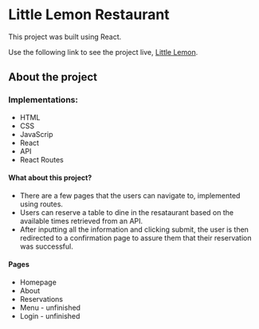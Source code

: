 # Little Lemon Restaurant
This project was built using React.

Use the following link to see the project live, [Little Lemon](https://bongani001.github.io/little-lemon-web-app).

## About the project
### Implementations:
<ul>
  <li>HTML</li>
  <li>CSS</li>
  <li>JavaScrip</li>
  <li>React</li>
  <li>API</li>
  <li>React Routes</li>
</ul>

#### What about this project?
<ul>
  <li>There are a few pages that the users can navigate to, implemented using routes.</li>
  <li>Users can reserve a table to dine in the resataurant based on the available times retrieved from an API.</li>
  <li>After inputting all the information and clicking submit, the user is then redirected to a confirmation page to assure them that their reservation was successful.</li>
</ul>

#### Pages
<ul>
  <li>Homepage</li>
  <li>About</li>
  <li>Reservations</li>
  <li>Menu - unfinished</li>
  <li>Login - unfinished</li>
</ul>
